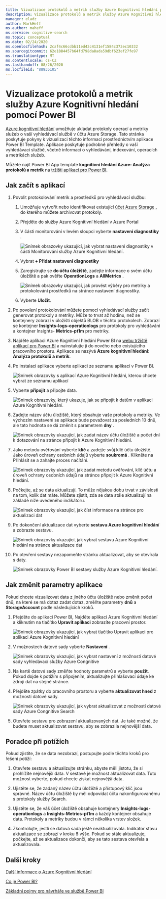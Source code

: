 ```yaml
---
title: Vizualizace protokolů a metrik služby Azure Kognitivní hledání pomocí Power BI
description: Vizualizace protokolů a metrik služby Azure Kognitivní hledání pomocí Power BI
manager: eladz
author: MarkHeff
ms.author: maheff
ms.service: cognitive-search
ms.topic: conceptual
ms.date: 02/24/2020
ms.openlocfilehash: 2caf4c66cdbb11ed42c4131ef1584c372ec10332
ms.sourcegitcommit: 62e1884457b64fd798da8ada59dbf623ef27fe97
ms.translationtype: MT
ms.contentlocale: cs-CZ
ms.lasthandoff: 08/26/2020
ms.locfileid: "88935105"
---
```

# <a name="visualize-azure-cognitive-search-logs-and-metrics-with-power-bi"></a>Vizualizace protokolů a metrik služby Azure Kognitivní hledání pomocí Power BI
[Azure kognitivní hledání](./search-what-is-azure-search.md) umožňuje ukládat protokoly operací a metriky služeb o vaší vyhledávací službě v účtu Azure Storage. Tato stránka poskytuje pokyny k vizualizaci těchto informací prostřednictvím aplikace Power BI Template. Aplikace poskytuje podrobné přehledy o vaší vyhledávací službě, včetně informací o vyhledávání, indexování, operacích a metrikách služeb.

Můžete najít Power BI App template **kognitivní hledání Azure: Analýza protokolů a metrik** na [tržišti aplikací pro Power BI](https://appsource.microsoft.com/marketplace/apps).

## <a name="how-to-get-started-with-the-app"></a>Jak začít s aplikací

1. Povolit protokolování metrik a prostředků pro vyhledávací službu:

    1. Umožňuje vytvořit nebo identifikovat existující [účet Azure Storage](../storage/common/storage-account-create.md) , do kterého můžete archivovat protokoly.
    1. Přejděte do služby Azure Kognitivní hledání v Azure Portal
    1. V části monitorování v levém sloupci vyberte **nastavení diagnostiky** .

        ![Snímek obrazovky ukazující, jak vybrat nastavení diagnostiky v části Monitorování služby Azure Kognitivní hledání.](media/search-monitor-logs-powerbi/diagnostic-settings.png)

    1. Vybrat **+ Přidat nastavení diagnostiky**
    1. Zaregistrujte se **do účtu úložiště**, zadejte informace o svém účtu úložiště a pak ověřte **OperationLogs** a **AllMetrics** .

        ![Snímek obrazovky ukazující, jak provést výběry pro metriky a protokolování prostředků na stránce nastavení diagnostiky.](media/search-monitor-logs-powerbi/add-diagnostic-setting.png)
    1. Vyberte **Uložit**.

1. Po povolení protokolování můžete pomocí vyhledávací služby začít generovat protokoly a metriky. Může to trvat až hodinu, než se kontejnery zobrazí v úložišti objektů BLOB v těchto protokolech. Zobrazí se kontejner **Insights-logs-operationlogs** pro protokoly pro vyhledávání a kontejner Insights- **Metrics-pt1m** pro metriky.

1. Najděte aplikaci Azure Kognitivní hledání Power BI na [webu tržiště aplikací pro Power BI](https://appsource.microsoft.com/marketplace/apps) a nainstalujte ji do nového nebo existujícího pracovního prostoru. Aplikace se nazývá **Azure kognitivní hledání: Analýza protokolů a metrik**.

1. Po instalaci aplikace vyberte aplikaci ze seznamu aplikací v Power BI.

    ![Snímek obrazovky s aplikací Azure Kognitivní hledání, kterou chcete vybrat ze seznamu aplikací](media/search-monitor-logs-powerbi/azure-search-app-tile.png)

1. Vyberte **připojit** a připojte data.

    ![Snímek obrazovky, který ukazuje, jak se připojit k datům v aplikaci Azure Kognitivní hledání.](media/search-monitor-logs-powerbi/get-started-with-your-new-app.png)

1. Zadejte název účtu úložiště, který obsahuje vaše protokoly a metriky. Ve výchozím nastavení se aplikace bude považovat za posledních 10 dnů, ale tato hodnota se dá změnit s parametrem **dny** .

    ![Snímek obrazovky ukazující, jak zadat název účtu úložiště a počet dní k dotazování na stránce připojit k Azure Kognitivní hledání.](media/search-monitor-logs-powerbi/connect-to-storage-account.png)

1. Jako metodu ověřování vyberte **klíč** a zadejte svůj klíč účtu úložiště. Jako úroveň ochrany osobních údajů vyberte **soukromá** . Klikněte na Přihlásit se a zahajte proces načítání.

    ![Snímek obrazovky ukazující, jak zadat metodu ověřování, klíč účtu a úroveň ochrany osobních údajů na stránce připojit k Azure Kognitivní hledání.](media/search-monitor-logs-powerbi/connect-to-storage-account-step-two.png)

1. Počkejte, až se data aktualizují. To může nějakou dobu trvat v závislosti na tom, kolik dat máte. Můžete zjistit, zda se data stále aktualizují na základě níže uvedeného indikátoru.

    ![Snímek obrazovky ukazující, jak číst informace na stránce pro aktualizaci dat](media/search-monitor-logs-powerbi/workspace-view-refreshing.png)

1. Po dokončení aktualizace dat vyberte **sestavu Azure kognitivní hledání** a zobrazte sestavu.

    ![Snímek obrazovky ukazující, jak vybrat sestavu Azure Kognitivní hledání na stránce aktualizace dat](media/search-monitor-logs-powerbi/workspace-view-select-report.png)

1. Po otevření sestavy nezapomeňte stránku aktualizovat, aby se otevírala s daty.

    ![Snímek obrazovky Power BI sestavy služby Azure Kognitivní hledání.](media/search-monitor-logs-powerbi/powerbi-search.png)

## <a name="how-to-change-the-app-parameters"></a>Jak změnit parametry aplikace
Pokud chcete vizualizovat data z jiného účtu úložiště nebo změnit počet dnů, na které se má dotaz zadat dotaz, změňte parametry **dnů** a **StorageAccount** podle následujících kroků.

1. Přejděte do aplikací Power BI, Najděte aplikaci Azure Kognitivní hledání a kliknutím na tlačítko **Upravit aplikaci** zobrazíte pracovní prostor.

    ![Snímek obrazovky ukazující, jak vybrat tlačítko Upravit aplikaci pro aplikaci Azure Kognitivní hledání](media/search-monitor-logs-powerbi/azure-search-app-tile-edit.png)

1. V možnostech datové sady vyberte **Nastavení** .

    ![Snímek obrazovky ukazující, jak vybrat nastavení z možností datové sady vyhledávací služby Azure Congnitive](media/search-monitor-logs-powerbi/workspace-view-select-settings.png)

1. Na kartě datové sady změňte hodnoty parametrů a vyberte **použít**. Pokud dojde k potížím s připojením, aktualizujte přihlašovací údaje ke zdroji dat na stejné stránce.

1. Přejděte zpátky do pracovního prostoru a vyberte **aktualizovat hned** z možností datové sady.

    ![Snímek obrazovky ukazující, jak vybrat aktualizovat z možností datové sady Azure Congnitive Search](media/search-monitor-logs-powerbi/workspace-view-select-refresh-now.png)

1. Otevřete sestavu pro zobrazení aktualizovaných dat. Je také možné, že budete muset aktualizovat sestavu, aby se zobrazila nejnovější data.

## <a name="troubleshooting"></a>Poradce při potížích
Pokud zjistíte, že se data nezobrazí, postupujte podle těchto kroků pro řešení potíží:

1. Otevřete sestavu a aktualizujte stránku, abyste měli jistotu, že si prohlížíte nejnovější data. V sestavě je možnost aktualizovat data. Tuto možnost vyberte, pokud chcete získat nejnovější data.

1. Ujistěte se, že zadaný název účtu úložiště a přístupový klíč jsou správné. Název účtu úložiště by měl odpovídat účtu nakonfigurovanému s protokoly služby Search.

1. Ujistěte se, že váš účet úložiště obsahuje kontejnery **Insights-logs-operationlogs** a **Insights-Metrics-pt1m** a každý kontejner obsahuje data. Protokoly a metriky budou v rámci několika vrstev složek.

1. Zkontrolujte, jestli se datová sada ještě neaktualizovala. Indikátor stavu aktualizace se zobrazí v kroku 8 výše. Pokud se stále aktualizuje, počkejte, až se aktualizace dokončí, aby se tato sestava otevřela a aktualizovala.

## <a name="next-steps"></a>Další kroky
[Další informace o Azure Kognitivní hledání](./index.yml)

[Co je Power BI?](/power-bi/fundamentals/power-bi-overview)

[Základní pojmy pro návrháře ve službě Power BI](/power-bi/service-basic-concepts)